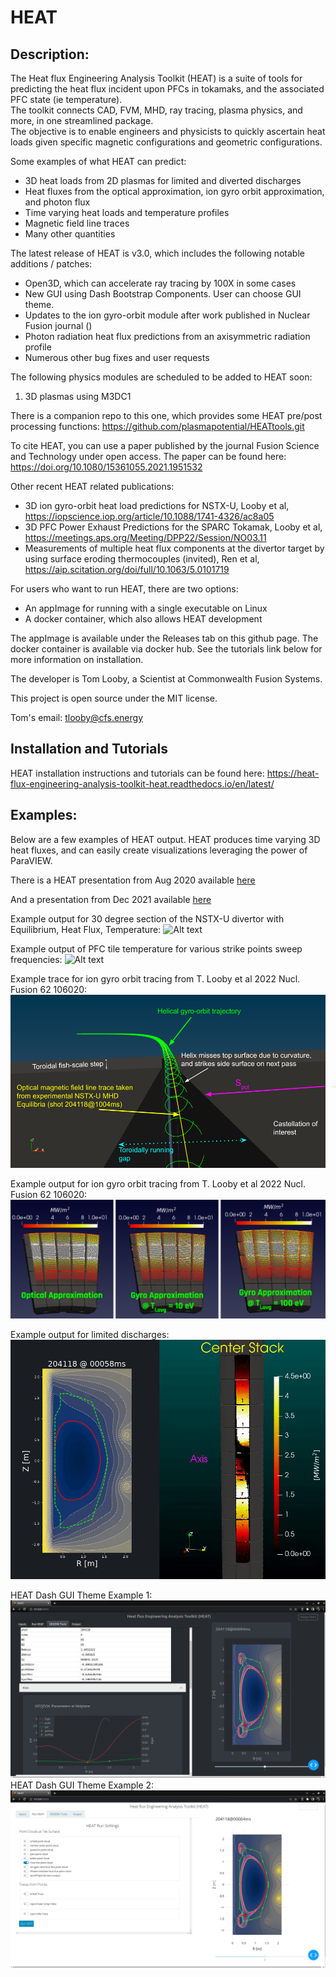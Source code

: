 # HEAT
## Description:
The Heat flux Engineering Analysis Toolkit (HEAT) is a suite of tools for predicting the heat flux
incident upon PFCs in tokamaks, and the associated PFC state (ie temperature).  
The toolkit connects CAD, FVM, MHD, ray tracing, plasma physics, and more, in one streamlined package.  
The objective is to enable engineers and physicists to quickly ascertain heat loads given specific magnetic
configurations and geometric configurations.

Some examples of what HEAT can predict:
 - 3D heat loads from 2D plasmas for limited and diverted discharges
 - Heat fluxes from the optical approximation, ion gyro orbit approximation, and photon flux
 - Time varying heat loads and temperature profiles
 - Magnetic field line traces
 - Many other quantities

The latest release of HEAT is v3.0, which includes the following notable additions / patches:
 - Open3D, which can accelerate ray tracing by 100X in some cases
 - New GUI using Dash Bootstrap Components.  User can choose GUI theme.
 - Updates to the ion gyro-orbit module after work published in Nuclear Fusion journal ()
 - Photon radiation heat flux predictions from an axisymmetric radiation profile
 - Numerous other bug fixes and user requests

The following physics modules are scheduled to be added to HEAT soon:
1) 3D plasmas using M3DC1

There is a companion repo to this one, which provides some HEAT pre/post processing functions:
https://github.com/plasmapotential/HEATtools.git

To cite HEAT, you can use a paper published by the journal Fusion Science and Technology under open access.  The paper can be found here: https://doi.org/10.1080/15361055.2021.1951532

Other recent HEAT related publications:
 - 3D ion gyro-orbit heat load predictions for NSTX-U, Looby et al, https://iopscience.iop.org/article/10.1088/1741-4326/ac8a05
 - 3D PFC Power Exhaust Predictions for the SPARC Tokamak, Looby et al, https://meetings.aps.org/Meeting/DPP22/Session/NO03.11
 - Measurements of multiple heat flux components at the divertor target by using surface eroding thermocouples (invited), Ren et al, https://aip.scitation.org/doi/full/10.1063/5.0101719

 
For users who want to run HEAT, there are two options:
 - An appImage for running with a single executable on Linux
 - A docker container, which also allows HEAT development

The appImage is available under the Releases tab on this github page.  The docker container is available via docker hub.  See the tutorials link below for more information on installation.

The developer is Tom Looby, a Scientist at Commonwealth Fusion Systems.

This project is open source under the MIT license.

Tom's email:  tlooby@cfs.energy

## Installation and Tutorials
HEAT installation instructions and tutorials can be found here:
https://heat-flux-engineering-analysis-toolkit-heat.readthedocs.io/en/latest/

## Examples:
Below are a few examples of HEAT output.  HEAT produces time varying 3D heat fluxes, and can easily create visualizations leveraging the power of ParaVIEW.  

There is a HEAT presentation from Aug 2020 available [here](https://docs.google.com/presentation/d/1aqJRaxt97P6R4Kqz7xyaoegtxssHQQPuwvJgVM4cCII/edit?usp=sharing)

And a presentation from Dec 2021 available [here](https://docs.google.com/presentation/d/1BF2DvYyuPM_ATutrNDVy_r3_vKbj0a8H2UtDaoGvVg8/edit?usp=sharing)

Example output for 30 degree section of the NSTX-U divertor with Equilibrium, Heat Flux, Temperature:
![Alt text](HF_T_EQ.gif "Example output of EQ, HF, T, video")

Example output of PFC tile temperature for various strike points sweep frequencies:
![Alt text](sideBySide.gif "Example output of EQ, HF, T, video")

Example trace for ion gyro orbit tracing from T. Looby et al 2022 Nucl. Fusion 62 106020:
![Alt text](helixVisual2.png "Example ion gyro orbit trajectory from T. Looby et al 2022 Nucl. Fusion 62 106020")

Example output for ion gyro orbit tracing from T. Looby et al 2022 Nucl. Fusion 62 106020:
![Alt text](gyroHF.png "Example ion gyro orbit heat fluxes from T. Looby et al 2022 Nucl. Fusion 62 106020")

Example output for limited discharges:
![Alt text](limiter.gif "Example output of EQ, HF, T, video")

HEAT Dash GUI Theme Example 1:
![Alt text](gui1.png "HEAT Dash GUI Theme Example 1")
HEAT Dash GUI Theme Example 2:
![Alt text](gui2.png "HEAT Dash GUI Theme Example 2")
